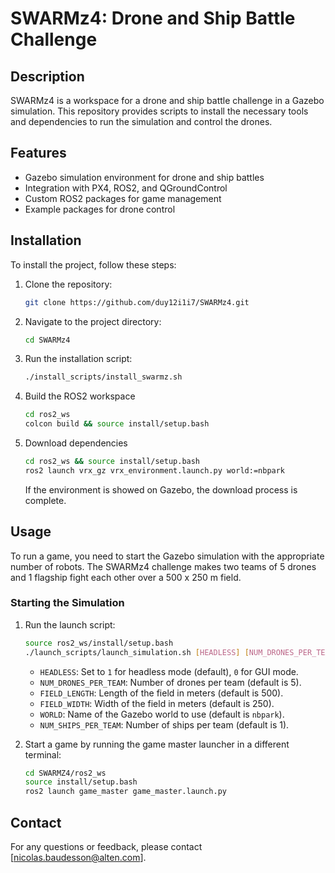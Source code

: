 # SWARMz4: Drone and Ship Battle Challenge

## Description
SWARMz4 is a workspace for a drone and ship battle challenge in a Gazebo simulation. This repository provides scripts to install the necessary tools and dependencies to run the simulation and control the drones.

## Features
- Gazebo simulation environment for drone and ship battles
- Integration with PX4, ROS2, and QGroundControl
- Custom ROS2 packages for game management
- Example packages for drone control

## Installation
To install the project, follow these steps:
1. Clone the repository:
    ```bash
    git clone https://github.com/duy12i1i7/SWARMz4.git
    ```
2. Navigate to the project directory:
    ```bash
    cd SWARMz4
    ```
3. Run the installation script:
    ```bash
    ./install_scripts/install_swarmz.sh
    ```
4. Build the ROS2 workspace
    ```bash
    cd ros2_ws
    colcon build && source install/setup.bash
    ```
5. Download dependencies
    ```bash
    cd ros2_ws && source install/setup.bash
    ros2 launch vrx_gz vrx_environment.launch.py world:=nbpark
    ```
    If the environment is showed on Gazebo, the download process is complete. 


## Usage
To run a game, you need to start the Gazebo simulation with the appropriate number of robots. The SWARMz4 challenge makes two teams of 5 drones and 1 flagship fight each other over a 500 x 250 m field.

### Starting the Simulation
1. Run the launch script:
    ```bash
    source ros2_ws/install/setup.bash
    ./launch_scripts/launch_simulation.sh [HEADLESS] [NUM_DRONES_PER_TEAM] [FIELD_LENGTH] [FIELD_WIDTH] [WORLD] [NUM_SHIPS_PER_TEAM]
    ```
    - `HEADLESS`: Set to `1` for headless mode (default), `0` for GUI mode.
    - `NUM_DRONES_PER_TEAM`: Number of drones per team (default is 5).
    - `FIELD_LENGTH`: Length of the field in meters (default is 500).
    - `FIELD_WIDTH`: Width of the field in meters (default is 250).
    - `WORLD`: Name of the Gazebo world to use (default is `nbpark`).
    - `NUM_SHIPS_PER_TEAM`: Number of ships per team (default is 1).


2. Start a game by running the game master launcher in a different terminal:
    ```bash
    cd SWARMZ4/ros2_ws
    source install/setup.bash
    ros2 launch game_master game_master.launch.py
    ```

## Contact
For any questions or feedback, please contact [nicolas.baudesson@alten.com].
